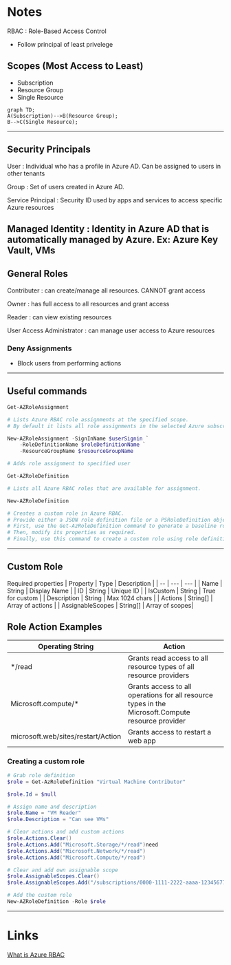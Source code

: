 # Notes
RBAC
: Role-Based Access Control

* Follow principal of least privelege

## Scopes (Most Access to Least)
- Subscription
- Resource Group
- Single Resource

```mermaid
graph TD;
A(Subscription)-->B(Resource Group);
B-->C(Single Resource);
```
---
## Security Principals
User
: Individual who has a profile in Azure AD. Can be assigned to users in other tenants

Group
: Set of users created in Azure AD.

Service Principal
: Security ID used by apps and services to access specific Azure resources

Managed Identity
: Identity in Azure AD that is automatically managed by Azure. Ex: Azure Key Vault, VMs
---
## General Roles
Contributer
: can create/manage all resources. CANNOT grant access

Owner
: has full access to all resources and grant access

Reader
: can view existing resources

User Access Administrator
: can manage user access to Azure resources

### Deny Assignments
- Block users from performing actions
---
## Useful commands

```PowerShell
Get-AZRoleAssignment

# Lists Azure RBAC role assignments at the specified scope. 
# By default it lists all role assignments in the selected Azure subscription. 
```

```PowerShell
New-AZRoleAssignment -SignInName $userSignin `
    -RoleDefinitionName $roleDefinitionName `
    -ResourceGroupName $resourceGroupName

# Adds role assignment to specified user
```
```PowerShell
Get-AZRoleDefinition

# Lists all Azure RBAC roles that are available for assignment.
```
```PowerShell
New-AZRoleDefinition

# Creates a custom role in Azure RBAC. 
# Provide either a JSON role definition file or a PSRoleDefinition object as input. 
# First, use the Get-AzRoleDefinition command to generate a baseline role definition object. 
# Then, modify its properties as required. 
# Finally, use this command to create a custom role using role definition.
```
---
## Custom Role
Required properties
| Property | Type | Description |
| -- | --- | --- |
| Name | String | Display Name |
| ID | String | Unique ID | 
| IsCustom | String | True for custom | 
| Description | String | Max 1024 chars |
| Actions | String[] | Array of actions |
| AssignableScopes | String[] | Array of scopes|

## Role Action Examples
| Operating String | Action |
| -- | -- |
| */read | Grants read access to all resource types of all resource providers |
| Microsoft.compute/* | Grants access to all operations for all resource types in the Microsoft.Compute resource provider | 
| microsoft.web/sites/restart/Action | Grants access to restart a web app |

### Creating a custom role
```PowerShell
# Grab role definition
$role = Get-AzRoleDefinition "Virtual Machine Contributor"

$role.Id = $null

# Assign name and description
$role.Name = "VM Reader"
$role.Description = "Can see VMs"

# Clear actions and add custom actions
$role.Actions.Clear()
$role.Actions.Add("Microsoft.Storage/*/read")need
$role.Actions.Add("Microsoft.Network/*/read")
$role.Actions.Add("Microsoft.Compute/*/read")

# Clear and add own assignable scope
$role.AssignableScopes.Clear()
$role.AssignableScopes.Add("/subscriptions/0000-1111-2222-aaaa-123456778")

# Add the custom role
New-AZRoleDefinition -Role $role
```
---
# Links

[What is Azure RBAC](https://docs.microsoft.com/en-us/azure/role-based-access-control/overview)
